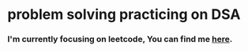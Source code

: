 # problem solving practicing on DSA
### I'm currently focusing on leetcode, You can find me [here](https://leetcode.com/hmdhadaka/).
